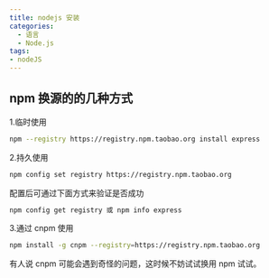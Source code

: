 ```yaml
---
title: nodejs 安装
categories:
  - 语言
  - Node.js
tags:
- nodeJS
---
```


## npm 换源的的几种方式

1.临时使用

```sh
npm --registry https://registry.npm.taobao.org install express
```

2.持久使用

```sh
npm config set registry https://registry.npm.taobao.org
```

配置后可通过下面方式来验证是否成功

```sh
npm config get registry 或 npm info express
```

3.通过 cnpm 使用

```sh
npm install -g cnpm --registry=https://registry.npm.taobao.org
```

有人说 cnpm 可能会遇到奇怪的问题，这时候不妨试试换用 npm 试试。
